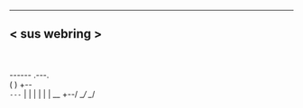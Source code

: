  _____________ 
< sus webring >
 ------------- 
  \
    \
       _------_
      .---.    \
     (     )   +--\
      `---`    |  |
      |        |  |
      |   __   +--/
      \__/  \__/

